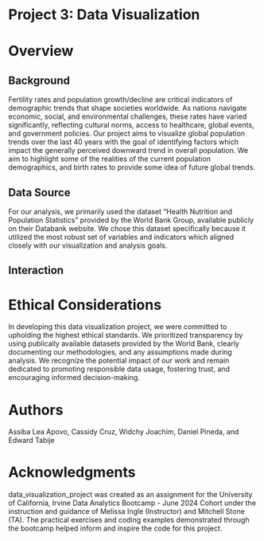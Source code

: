 # Project 3: Data Visualization

# Overview

## Background
Fertility rates and population growth/decline are critical indicators of demographic trends that shape societies worldwide. As nations navigate economic, social, and environmental challenges, these rates have varied significantly, reflecting cultural norms, access to healthcare, global events, and government policies. Our project aims to visualize global population trends over the last 40 years with the goal of identifying factors which impact the generally perceived downward trend in overall population. We aim to highlight some of the realities of the current population demographics, and birth rates to provide some idea of future global trends.

## Data Source
For our analysis, we primarily used the dataset “Health Nutrition and Population Statistics” provided by the World Bank Group, available publicly on their Databank website.
We chose this dataset specifically because it utilized the most robust set of variables and indicators which aligned closely with our visualization and analysis goals.


## Interaction


# Ethical Considerations
In developing this data visualization project, we were committed to upholding the highest ethical standards. We  prioritized transparency by using publically available datasets provided by the World Bank, clearly documenting our methodologies, and any assumptions made during analysis. We recognize the potential impact of our work and remain dedicated to promoting responsible data usage, fostering trust, and encouraging informed decision-making.

# Authors
Assiba Lea Apovo, Cassidy Cruz, Widchy Joachim, Daniel Pineda, and Edward Tabije

# Acknowledgments
data_visualization_project was created as an assignment for the University of California, Irvine Data Analytics Bootcamp - June 2024 Cohort under the instruction and guidance of Melissa Ingle (Instructor) and Mitchell Stone (TA). The practical exercises and coding examples demonstrated through the bootcamp helped inform and inspire the code for this project.
